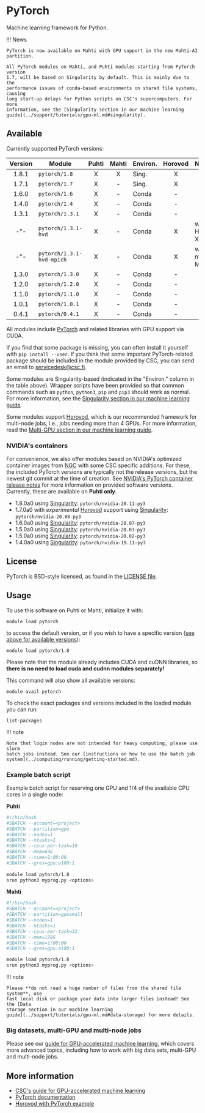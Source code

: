 # PyTorch

Machine learning framework for Python.

!!! News

    PyTorch is now available on Mahti with GPU support in the new Mahti-AI
    partition. 

    All PyTorch modules on Mahti, and Puhti modules starting from PyTorch version
    1.7, will be based on Singularity by default. This is mainly due to the
    performance issues of conda-based environments on shared file systems, causing
    long start-up delays for Python scripts on CSC's supercomputers. For more 
    information, see the [Singularity section in our machine learning
    guide](../support/tutorials/gpu-ml.md#singularity).


## Available

Currently supported PyTorch versions:

| Version | Module                    | Puhti | Mahti | Environ. | Horovod | Notes          |
|:-------:|---------------------------|:-----:|:-----:|----------|:-------:|----------------|
| 1.8.1   | `pytorch/1.8`             | X     | X     | Sing.    | X       |                |
| 1.7.1   | `pytorch/1.7`             | X     | -     | Sing.    | X       |                |
| 1.6.0   | `pytorch/1.6`             | X     | -     | Conda    | -       |                |
| 1.4.0   | `pytorch/1.4`             | X     | -     | Conda    | -       |                |
| 1.3.1   | `pytorch/1.3.1`           | X     | -     | Conda    | -       |                |
| -"-     | `pytorch/1.3.1-hvd`       | X     | -     | Conda    | X       | with HPC-X MPI |
| -"-     | `pytorch/1.3.1-hvd-mpich` | X     | -     | Conda    | X       | with mpich MPI |
| 1.3.0   | `pytorch/1.3.0`           | X     | -     | Conda    | -       |                |
| 1.2.0   | `pytorch/1.2.0`           | X     | -     | Conda    | -       |                |
| 1.1.0   | `pytorch/1.1.0`           | X     | -     | Conda    | -       |                |
| 1.0.1   | `pytorch/1.0.1`           | X     | -     | Conda    | -       |                |
| 0.4.1   | `pytorch/0.4.1`           | X     | -     | Conda    | -       |                |

All modules include [PyTorch](https://pytorch.org/) and related libraries with
GPU support via CUDA.

If you find that some package is missing, you can often install it yourself with
`pip install --user`. If you think that some important PyTorch-related package
should be included in the module provided by CSC, you can send an email to
[servicedesk@csc.fi](mailto:servicedesk@csc.fi).

Some modules are Singularity-based (indicated in the "Environ." column in the
table above). Wrapper scripts have been provided so that common commands such as
`python`, `python3`, `pip` and `pip3` should work as normal. For more
information, see the [Singularity section in our machine learning
guide](../support/tutorials/gpu-ml.md#singularity).

Some modules support [Horovod](https://horovod.ai/), which is our recommended
framework for multi-node jobs, i.e., jobs needing more than 4 GPUs. For more
information, read the [Multi-GPU section in our machine learning
guide](../support/tutorials/gpu-ml.md#multi-gpu-and-multi-node-jobs).


### NVIDIA's containers

For convenience, we also offer modules based on NVIDIA's optimized container
images from [NGC](https://ngc.nvidia.com/catalog/containers/nvidia:pytorch) with
some CSC specific additions. For these, the included PyTorch versions are
typically not the release versions, but the newest git commit at the time of
creation. See [NVIDIA's PyTorch container release
notes](https://docs.nvidia.com/deeplearning/frameworks/pytorch-release-notes/index.html)
for more information on provided software versions. Currently, these are
available on **Puhti only**.

- 1.8.0a0 using [Singularity](../support/tutorials/gpu-ml.md#singularity): `pytorch/nvidia-20.11-py3`
- 1.7.0a0 with *experimental* [Horovod](../support/tutorials/gpu-ml.md#multi-gpu-and-multi-node-jobs) support using [Singularity](../support/tutorials/gpu-ml.md#singularity): `pytorch/nvidia-20.08-py3`
- 1.6.0a0 using [Singularity](../support/tutorials/gpu-ml.md#singularity): `pytorch/nvidia-20.07-py3`
- 1.5.0a0 using [Singularity](../support/tutorials/gpu-ml.md#singularity): `pytorch/nvidia-20.03-py3`
- 1.5.0a0 using [Singularity](../support/tutorials/gpu-ml.md#singularity): `pytorch/nvidia-20.02-py3`
- 1.4.0a0 using [Singularity](../support/tutorials/gpu-ml.md#singularity): `pytorch/nvidia-19.11-py3`


## License

PyTorch is BSD-style licensed, as found in the [LICENSE
file](https://github.com/pytorch/pytorch/blob/master/LICENSE).

## Usage

To use this software on Puhti or Mahti, initialize it with:

```text
module load pytorch
```

to access the default version, or if you wish to have a specific version ([see
above for available versions](#available)):

```text
module load pytorch/1.8
```

Please note that the module already includes CUDA and cuDNN libraries, so
**there is no need to load cuda and cudnn modules separately!**

This command will also show all available versions:

```text
module avail pytorch
```

To check the exact packages and versions included in the loaded module you can
run:

```text
list-packages
```


!!! note 

    Note that login nodes are not intended for heavy computing, please use slurm
    batch jobs instead. See our [instructions on how to use the batch job
    system](../computing/running/getting-started.md).

### Example batch script

Example batch script for reserving one GPU and 1/4 of the available CPU cores in
a single node:

**Puhti**

```bash
#!/bin/bash
#SBATCH --account=<project>
#SBATCH --partition=gpu
#SBATCH --nodes=1
#SBATCH --ntasks=1
#SBATCH --cpus-per-task=10
#SBATCH --mem=64G
#SBATCH --time=1:00:00
#SBATCH --gres=gpu:v100:1
    
module load pytorch/1.8
srun python3 myprog.py <options>
```

**Mahti**

```bash
#!/bin/bash
#SBATCH --account=<project>
#SBATCH --partition=gpusmall
#SBATCH --nodes=1
#SBATCH --ntasks=1
#SBATCH --cpus-per-task=32
#SBATCH --mem=128G
#SBATCH --time=1:00:00
#SBATCH --gres=gpu:a100:1

module load pytorch/1.8
srun python3 myprog.py <options>
```


!!! note

    Please **do not read a huge number of files from the shared file system**, use
    fast local disk or package your data into larger files instead! See the [Data
    storage section in our machine learning
    guide](../support/tutorials/gpu-ml.md#data-storage) for more details.

### Big datasets, multi-GPU and multi-node jobs

Please see our [guide for GPU-accelerated machine
learning](../support/tutorials/gpu-ml.md), which covers more advanced topics,
including how to work with big data sets, multi-GPU and multi-node jobs.


## More information

- [CSC's guide for GPU-accelerated machine learning](../support/tutorials/gpu-ml.md)
- [PyTorch documentation](https://pytorch.org/docs/stable/index.html)
- [Horovod with PyTorch example](https://github.com/horovod/horovod/blob/master/docs/pytorch.rst)
